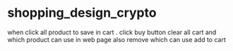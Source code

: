# shopping_design_crypto
when click all product to save in cart .
click buy button clear all cart and which product can use in web page also remove which can use add to cart
